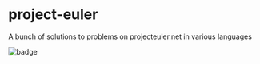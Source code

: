 # project-euler
A bunch of solutions to problems on projecteuler.net in various languages

![badge](https://projecteuler.net/profile/hectorbennett.png)
